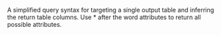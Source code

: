 A simplified query syntax for targeting a single output table and inferring the return table columns.  Use * after the word attributes to return all possible attributes.